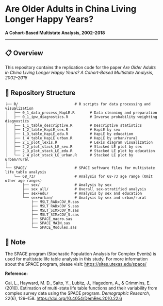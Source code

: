 # Are Older Adults in China Living Longer Happy Years?

**A Cohort-Based Multistate Analysis, 2002–2018**

---

## 📋 Overview

This repository contains the replication code for the paper *Are Older Adults in China Living Longer Happy Years? A Cohort-Based Multistate Analysis, 2002–2018*


## 📁 Repository Structure

```
├── R/                          # R scripts for data processing and visualization
│   ├── 0_1_data_process_HapLE.R       # Data cleaning and preparation
│   ├── 0_1_ipw_diagnostics.R          # Inverse probability weighting diagnostics
│   ├── 1_1_table_descriptive.R        # Descriptive statistics
│   ├── 1_2_table_HapLE_sex.R          # HapLE by sex
│   ├── 1_3_table_HapLE_edu.R          # HapLE by education
│   ├── 1_4_table_HapLE_urban.R        # HapLE by urban/rural
│   ├── 2_1_plot_lexis.R               # Lexis diagram visualization
│   ├── 2_2_plot_stack_LE_sex.R        # Stacked LE plot by sex
│   ├── 2_3_plot_stack_LE_edu.R        # Stacked LE plot by education
│   └── 2_4_plot_stack_LE_urban.R      # Stacked LE plot by urban/rural
│
└── SPACE/                      # SPACE software files for multistate life table analysis
    └── 68_73/                  # Analysis for 68-73 age range (Omit other age ranges)
        ├── sex/                # Analysis by sex
        ├── sex_all/            # Overall sex-stratified analysis
        ├── sex+edu/            # Analysis by sex and education
        └── sex+urban/          # Analysis by sex and urban/rural
            ├── MSLT_RADxCOV_M.sas
            ├── MSLT_RADxCOV_S.sas
            ├── MSLT_SIMxCOV_M.sas
            ├── MSLT_SIMxCOV_S.sas
            ├── SPACE_macro.sas
            ├── SPACE_MAIN.sas
            └── SPACE_Modules.sas
```

## 📒 Note

The SPACE program (Stochastic Population Analysis for Complex Events) is used for multistate life table analysis in this study. For more information about the SPACE program, please visit: https://sites.utexas.edu/space/

**Reference:**

Cai, L., Hayward, M. D., Saito, Y., Lubitz, J., Hagedorn, A., & Crimmins, E. (2010). Estimation of multi-state life table functions and their variability from complex survey data using the SPACE program. *Demographic Research*, 22(6), 129–158. https://doi.org/10.4054/DemRes.2010.22.6
